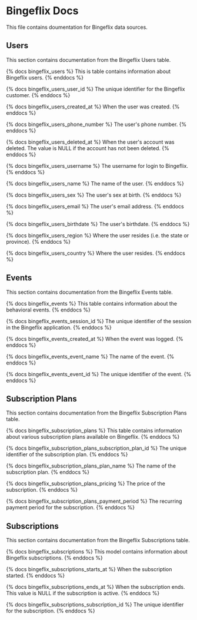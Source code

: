 # Bingeflix Docs
This file contains doumentation for Bingeflix data sources.

## Users
This section contains documentation from the Bingeflix Users table.

{% docs bingeflix_users %} This is table contains information about Bingeflix users. {% enddocs %}

{% docs bingeflix_users_user_id %} The unique identifier for the Bingeflix customer. {% enddocs %}

{% docs bingeflix_users_created_at %} When the user was created. {% enddocs %}

{% docs bingeflix_users_phone_number %} The user's phone number. {% enddocs %}

{% docs bingeflix_users_deleted_at %} When the user's account was deleted. The value is NULL if the account has not been deleted. {% enddocs %}

{% docs bingeflix_users_username %} The username for login to Bingeflix. {% enddocs %}

{% docs bingeflix_users_name %} The name of the user. {% enddocs %}

{% docs bingeflix_users_sex %} The user's sex at birth. {% enddocs %}

{% docs bingeflix_users_email %} The user's email address. {% enddocs %}

{% docs bingeflix_users_birthdate %} The user's birthdate. {% enddocs %}

{% docs bingeflix_users_region %} Where the user resides (i.e. the state or province). {% enddocs %}

{% docs bingeflix_users_country %} Where the user resides. {% enddocs %}

## Events
This section contains documentation from the Bingeflix Events table.

{% docs bingeflix_events %} This table contains information about the behavioral events. {% enddocs %}

{% docs bingeflix_events_session_id %} The unique identifier of the session in the Bingeflix application. {% enddocs %}

{% docs bingeflix_events_created_at %} When the event was logged. {% enddocs %}

{% docs bingeflix_events_event_name %} The name of the event. {% enddocs %}

{% docs bingeflix_events_event_id %} The unique identifier of the event. {% enddocs %}

## Subscription Plans
This section contains documentation from the Bingeflix Subscription Plans table.

{% docs bingeflix_subscription_plans %} This table contains information about various subscription plans available on Bingeflix. {% enddocs %}

{% docs bingeflix_subscription_plans_subscription_plan_id %} The unique identifier of the subscription plan. {% enddocs %}

{% docs bingeflix_subscription_plans_plan_name %} The name of the subscription plan. {% enddocs %}

{% docs bingeflix_subscription_plans_pricing %} The price of the subscription. {% enddocs %}

{% docs bingeflix_subscription_plans_payment_period %} The recurring payment period for the subscription. {% enddocs %}

## Subscriptions
This section contains documentation from the Bingeflix Subscriptions table.

{% docs bingeflix_subscriptions %} This model contains information about Bingeflix subscriptions. {% enddocs %}

{% docs bingeflix_subscriptions_starts_at %} When the subscription started. {% enddocs %}

{% docs bingeflix_subscriptions_ends_at %} When the subscription ends. This value is NULL if the subscription is active. {% enddocs %}

{% docs bingeflix_subscriptions_subscription_id %} The unique identifier for the subscription. {% enddocs %}
